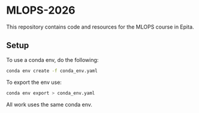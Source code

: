 # MLOPS-2026

This repository contains code and resources for the MLOPS course in Epita.

## Setup
To use a conda env, do the following:
```bash
conda env create -f conda_env.yaml
```

To export the env use:
```bash
conda env export > conda_env.yaml
```

All work uses the same conda env.